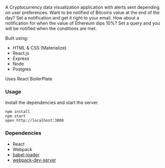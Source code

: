 A Cryptocurrency data visualization application with alerts sent depending on user preferences. Want to be notified of Bitcoins value at the end of the day? Set a notification and get it right to your email. How about a notification for when the value of Ethereum dips 10%? Set a query and you will be notified when the conditions are met. 

Built using: 
- HTML & CSS (Materialize)
- React.js
- Express
- Node
- Postgres


Uses React BoilerPlate

### Usage

Install the dependencies and start the server.

```
npm install
npm start
open http://localhost:3000
```

### Dependencies

* React
* Webpack
* [babel-loader](https://github.com/babel/babel-loader)
* [webpack-dev-server](https://github.com/webpack/webpack-dev-server)
